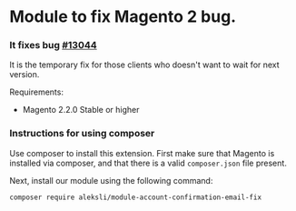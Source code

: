# Module to fix Magento 2 bug.

### It fixes bug [#13044](https://github.com/magento/magento2/pull/13044)

It is the temporary fix for those clients who doesn't want to wait for next version.

Requirements:
* Magento 2.2.0 Stable or higher

### Instructions for using composer
Use composer to install this extension. First make sure that Magento is installed via composer, and that there is a valid `composer.json` file present.

Next, install our module using the following command:

    composer require aleksli/module-account-confirmation-email-fix
